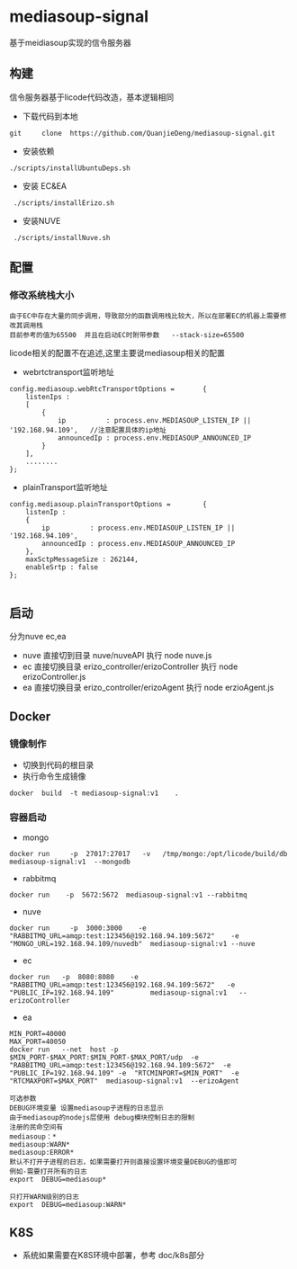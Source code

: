 # mediasoup-signal

基于meidiasoup实现的信令服务器


## 构建 
信令服务器基于licode代码改造，基本逻辑相同
- 下载代码到本地
```
git     clone  https://github.com/QuanjieDeng/mediasoup-signal.git 
```
- 安装依赖
```
./scripts/installUbuntuDeps.sh  
```
- 安装 EC&EA
```
 ./scripts/installErizo.sh   
```
- 安装NUVE
```
 ./scripts/installNuve.sh
```
## 配置
### 修改系统栈大小 
    由于EC中存在大量的同步调用，导致部分的函数调用栈比较大，所以在部署EC的机器上需要修改其调用栈 
    目前参考的值为65500  并且在启动EC时附带参数   --stack-size=65500


licode相关的配置不在追述,这里主要说mediasoup相关的配置 
- webrtctransport监听地址
```
config.mediasoup.webRtcTransportOptions = 		{
    listenIps :
    [
        {
            ip          : process.env.MEDIASOUP_LISTEN_IP || '192.168.94.109',   //注意配置具体的ip地址
            announcedIp : process.env.MEDIASOUP_ANNOUNCED_IP
        }
    ],
    ........
};
```
- plainTransport监听地址

```
config.mediasoup.plainTransportOptions = 		{
    listenIp :
    {
        ip          : process.env.MEDIASOUP_LISTEN_IP || '192.168.94.109',
        announcedIp : process.env.MEDIASOUP_ANNOUNCED_IP
    },
    maxSctpMessageSize : 262144,
    enableSrtp : false
};


```

## 启动
分为nuve  ec,ea
- nuve   直接切到目录  nuve/nuveAPI 执行  node  nuve.js   
- ec     直接切换目录  erizo_controller/erizoController   执行 node erizoController.js   
- ea     直接切换目录  erizo_controller/erizoAgent   执行  node  erzioAgent.js


## Docker
### 镜像制作
- 切换到代码的根目录 
- 执行命令生成镜像 
```
docker  build  -t mediasoup-signal:v1    .
```

### 容器启动 
- mongo
```
docker run     -p  27017:27017   -v   /tmp/mongo:/opt/licode/build/db  mediasoup-signal:v1  --mongodb
```
- rabbitmq
```
docker run    -p  5672:5672  mediasoup-signal:v1 --rabbitmq
```
- nuve
```
docker run     -p  3000:3000    -e "RABBITMQ_URL=amqp:test:123456@192.168.94.109:5672"    -e "MONGO_URL=192.168.94.109/nuvedb"  mediasoup-signal:v1 --nuve
```
- ec
```
docker run   -p  8080:8080    -e "RABBITMQ_URL=amqp:test:123456@192.168.94.109:5672"   -e "PUBLIC_IP=192.168.94.109"         mediasoup-signal:v1   --erizoController
```
- ea 
```
MIN_PORT=40000 
MAX_PORT=40050
docker run   --net  host -p $MIN_PORT-$MAX_PORT:$MIN_PORT-$MAX_PORT/udp  -e "RABBITMQ_URL=amqp:test:123456@192.168.94.109:5672"  -e "PUBLIC_IP=192.168.94.109" -e  "RTCMINPORT=$MIN_PORT"  -e  "RTCMAXPORT=$MAX_PORT"  mediasoup-signal:v1  --erizoAgent

可选参数 
DEBUG环境变量 设置mediasoup子进程的日志显示
由于mediasoup的nodejs层使用 debug模块控制日志的限制
注册的民命空间有 
mediasoup：*
mediasoup:WARN*
mediasoup:ERROR*
默认不打开子进程的日志，如果需要打开则直接设置环境变量DEBUG的值即可 
例如-需要打开所有的日志 
export  DEBUG=mediasoup*

只打开WARN级别的日志
export  DEBUG=mediasoup:WARN*

```


## K8S
- 系统如果需要在K8S环境中部署，参考  doc/k8s部分